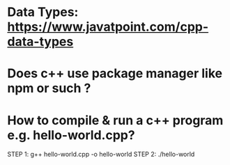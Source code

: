 # Data Types: https://www.javatpoint.com/cpp-data-types

# Does c++ use package manager like npm or such ?

[READ]: https://stackoverflow.com/questions/27866965/does-c-have-a-package-manager-like-npm-pip-gem-etc

# How to compile & run a c++ program e.g. hello-world.cpp?

STEP 1: g++ hello-world.cpp -o hello-world
STEP 2: ./hello-world

